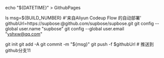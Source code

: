echo "${DATETIME}" > GithubPages

ls
  msg=${BUILD_NUMBER} #'来自Aliyun Codeup Flow 的自动部署'
  githubUrl=https://supbose:@github.com/supbose/supbose.git
  git config --global user.name "supbose"
  git config --global user.email "yshxw@qq.com"

git init
git add -A
git commit -m "${msg}"
git push -f $githubUrl # 推送到github分支11
